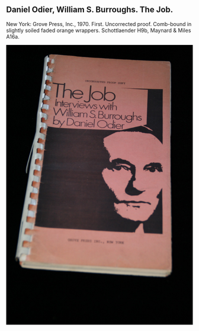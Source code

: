 ## Daniel Odier, William S. Burroughs. The Job.

New York: Grove Press, Inc., 1970. First. Uncorrected proof. Comb-bound in slightly soiled faded orange wrappers. Schottlaender H9b, Maynard & Miles A16a.

![The Job](../assets/images/the-job-3.jpg)

